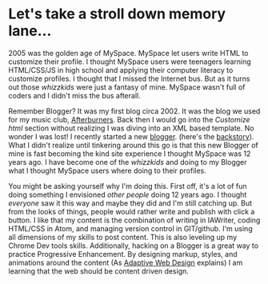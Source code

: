 # Let's take a stroll down memory lane...

2005 was the golden age of MySpace. MySpace let users write HTML to customize their profile. I thought MySpace users were teenagers learning HTML/CSS/JS in high school and applying their computer literacy to customize profiles. I thought that I missed the Internet bus. But as it turns out those _whizzkids_ were just a fantasy of mine. MySpace wasn't full of coders and I didn't miss the bus afterall.

Remember Blogger? It was my first blog circa 2002. It was the blog we used for my music club, [Afterburners](http://afterburnersclub.blogspot.com/). Back then I would go into the  _Customize html_ section without realizing I was diving into an XML based template. No wonder I was lost! I recently started a new [blogger](http://wwwoodall.blogspot.com). (here's the [backstory](https://wwwoodall.blogspot.com/2017/01/what-hell.html)). What I didn't realize until tinkering around this go is that this new Blogger of mine is fast becoming the kind site experience I thought MySpace was 12 years ago. I have become one of the _whizzkids_ and doing to my Blogger what I thought MySpace users where doing to their profiles.

You might be asking yourself why I'm doing this. First off, it's a lot of fun doing something I envisioned _other people_  doing 12 years ago. I thought _everyone_ saw it this way and maybe they did and I'm still catching up. But from the looks of things, people would rather write and publish with click a button. I like that my content is the combination of writing in IAWriter, coding HTML/CSS in Atom, and managing version control in GIT/github. I'm using all dimensions of my skills to post content. This is also leveling up my Chrome Dev tools skills. Additionally, hacking on a Blogger is a great way to practice Progressive Enhancement. By designing markup, styles, and animations around the content (As [Adaptive Web Design](https://adaptivewebdesign.info/) explains) I am learning that the web should be content driven design.
